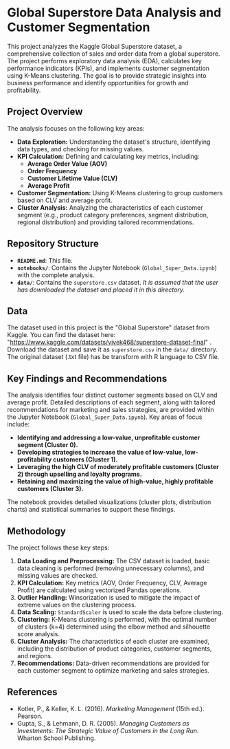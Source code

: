 # Global Superstore Data Analysis and Customer Segmentation

This project analyzes the Kaggle Global Superstore dataset, a comprehensive collection of sales and order data from a global superstore. The project performs exploratory data analysis (EDA), calculates key performance indicators (KPIs), and implements customer segmentation using K-Means clustering. The goal is to provide strategic insights into business performance and identify opportunities for growth and profitability.

## Project Overview

The analysis focuses on the following key areas:

*   **Data Exploration:** Understanding the dataset's structure, identifying data types, and checking for missing values.
*   **KPI Calculation:** Defining and calculating key metrics, including:
    *   **Average Order Value (AOV)**
    *   **Order Frequency**
    *   **Customer Lifetime Value (CLV)**
    *   **Average Profit**
*   **Customer Segmentation:** Using K-Means clustering to group customers based on CLV and average profit.
*   **Cluster Analysis:**  Analyzing the characteristics of each customer segment (e.g., product category preferences, segment distribution, regional distribution) and providing tailored recommendations.

## Repository Structure

*   **`README.md`**: This file.
*   **`notebooks/`**: Contains the Jupyter Notebook (`Global_Super_Data.ipynb`) with the complete analysis.
*   **`data/`**: Contains the `superstore.csv` dataset.  *It is assumed that the user has downloaded the dataset and placed it in this directory.*

## Data

The dataset used in this project is the "Global Superstore" dataset from Kaggle. You can find the dataset here: "https://www.kaggle.com/datasets/vivek468/superstore-dataset-final" . Download the dataset and save it as `superstore.csv` in the `data/` directory. The original dataset (.txt file) has be transform with R language to CSV file.

## Key Findings and Recommendations

The analysis identifies four distinct customer segments based on CLV and average profit.  Detailed descriptions of each segment, along with tailored recommendations for marketing and sales strategies, are provided within the Jupyter Notebook (`Global_Super_Data.ipynb`). Key areas of focus include:

*   **Identifying and addressing a low-value, unprofitable customer segment (Cluster 0).**
*   **Developing strategies to increase the value of low-value, low-profitability customers (Cluster 1).**
*   **Leveraging the high CLV of moderately profitable customers (Cluster 2) through upselling and loyalty programs.**
*   **Retaining and maximizing the value of high-value, highly profitable customers (Cluster 3).**

The notebook provides detailed visualizations (cluster plots, distribution charts) and statistical summaries to support these findings.

## Methodology

The project follows these key steps:

1.  **Data Loading and Preprocessing:**  The CSV dataset is loaded, basic data cleaning is performed (removing unnecessary columns), and missing values are checked.
2.  **KPI Calculation:**  Key metrics (AOV, Order Frequency, CLV, Average Profit) are calculated using vectorized Pandas operations.
3.  **Outlier Handling:** Winsorization is used to mitigate the impact of extreme values on the clustering process.
4.  **Data Scaling:**  `StandardScaler` is used to scale the data before clustering.
5.  **Clustering:**  K-Means clustering is performed, with the optimal number of clusters (k=4) determined using the elbow method and silhouette score analysis.
6.  **Cluster Analysis:**  The characteristics of each cluster are examined, including the distribution of product categories, customer segments, and regions.
7.  **Recommendations:** Data-driven recommendations are provided for each customer segment to optimize marketing and sales strategies.

## References

*   Kotler, P., & Keller, K. L. (2016). *Marketing Management* (15th ed.). Pearson.
*   Gupta, S., & Lehmann, D. R. (2005). *Managing Customers as Investments: The Strategic Value of Customers in the Long Run*. Wharton School Publishing.
